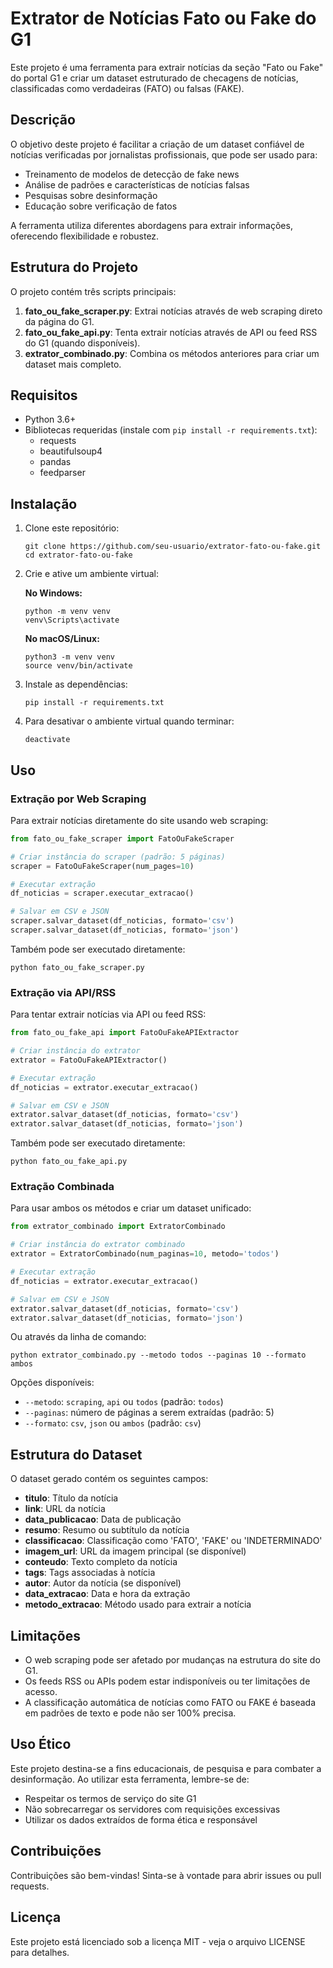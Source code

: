 # Extrator de Notícias Fato ou Fake do G1

Este projeto é uma ferramenta para extrair notícias da seção "Fato ou Fake" do portal G1 e criar um dataset estruturado de checagens de notícias, classificadas como verdadeiras (FATO) ou falsas (FAKE).

## Descrição

O objetivo deste projeto é facilitar a criação de um dataset confiável de notícias verificadas por jornalistas profissionais, que pode ser usado para:

- Treinamento de modelos de detecção de fake news
- Análise de padrões e características de notícias falsas
- Pesquisas sobre desinformação
- Educação sobre verificação de fatos

A ferramenta utiliza diferentes abordagens para extrair informações, oferecendo flexibilidade e robustez.

## Estrutura do Projeto

O projeto contém três scripts principais:

1. **fato_ou_fake_scraper.py**: Extrai notícias através de web scraping direto da página do G1.
2. **fato_ou_fake_api.py**: Tenta extrair notícias através de API ou feed RSS do G1 (quando disponíveis).
3. **extrator_combinado.py**: Combina os métodos anteriores para criar um dataset mais completo.

## Requisitos

- Python 3.6+
- Bibliotecas requeridas (instale com `pip install -r requirements.txt`):
  - requests
  - beautifulsoup4
  - pandas
  - feedparser

## Instalação

1. Clone este repositório:
   ```
   git clone https://github.com/seu-usuario/extrator-fato-ou-fake.git
   cd extrator-fato-ou-fake
   ```

2. Crie e ative um ambiente virtual:

   **No Windows:**
   ```
   python -m venv venv
   venv\Scripts\activate
   ```

   **No macOS/Linux:**
   ```
   python3 -m venv venv
   source venv/bin/activate
   ```

3. Instale as dependências:
   ```
   pip install -r requirements.txt
   ```

4. Para desativar o ambiente virtual quando terminar:
   ```
   deactivate
   ```

## Uso

### Extração por Web Scraping

Para extrair notícias diretamente do site usando web scraping:

```python
from fato_ou_fake_scraper import FatoOuFakeScraper

# Criar instância do scraper (padrão: 5 páginas)
scraper = FatoOuFakeScraper(num_pages=10)

# Executar extração
df_noticias = scraper.executar_extracao()

# Salvar em CSV e JSON
scraper.salvar_dataset(df_noticias, formato='csv')
scraper.salvar_dataset(df_noticias, formato='json')
```

Também pode ser executado diretamente:

```
python fato_ou_fake_scraper.py
```

### Extração via API/RSS

Para tentar extrair notícias via API ou feed RSS:

```python
from fato_ou_fake_api import FatoOuFakeAPIExtractor

# Criar instância do extrator
extrator = FatoOuFakeAPIExtractor()

# Executar extração
df_noticias = extrator.executar_extracao()

# Salvar em CSV e JSON
extrator.salvar_dataset(df_noticias, formato='csv')
extrator.salvar_dataset(df_noticias, formato='json')
```

Também pode ser executado diretamente:

```
python fato_ou_fake_api.py
```

### Extração Combinada

Para usar ambos os métodos e criar um dataset unificado:

```python
from extrator_combinado import ExtratorCombinado

# Criar instância do extrator combinado
extrator = ExtratorCombinado(num_paginas=10, metodo='todos')

# Executar extração
df_noticias = extrator.executar_extracao()

# Salvar em CSV e JSON
extrator.salvar_dataset(df_noticias, formato='csv')
extrator.salvar_dataset(df_noticias, formato='json')
```

Ou através da linha de comando:

```
python extrator_combinado.py --metodo todos --paginas 10 --formato ambos
```

Opções disponíveis:
- `--metodo`: `scraping`, `api` ou `todos` (padrão: `todos`)
- `--paginas`: número de páginas a serem extraídas (padrão: 5)
- `--formato`: `csv`, `json` ou `ambos` (padrão: `csv`)

## Estrutura do Dataset

O dataset gerado contém os seguintes campos:

- **titulo**: Título da notícia
- **link**: URL da notícia
- **data_publicacao**: Data de publicação
- **resumo**: Resumo ou subtítulo da notícia
- **classificacao**: Classificação como 'FATO', 'FAKE' ou 'INDETERMINADO'
- **imagem_url**: URL da imagem principal (se disponível)
- **conteudo**: Texto completo da notícia
- **tags**: Tags associadas à notícia
- **autor**: Autor da notícia (se disponível)
- **data_extracao**: Data e hora da extração
- **metodo_extracao**: Método usado para extrair a notícia

## Limitações

- O web scraping pode ser afetado por mudanças na estrutura do site do G1.
- Os feeds RSS ou APIs podem estar indisponíveis ou ter limitações de acesso.
- A classificação automática de notícias como FATO ou FAKE é baseada em padrões de texto e pode não ser 100% precisa.

## Uso Ético

Este projeto destina-se a fins educacionais, de pesquisa e para combater a desinformação. Ao utilizar esta ferramenta, lembre-se de:

- Respeitar os termos de serviço do site G1
- Não sobrecarregar os servidores com requisições excessivas
- Utilizar os dados extraídos de forma ética e responsável

## Contribuições

Contribuições são bem-vindas! Sinta-se à vontade para abrir issues ou pull requests.

## Licença

Este projeto está licenciado sob a licença MIT - veja o arquivo LICENSE para detalhes.